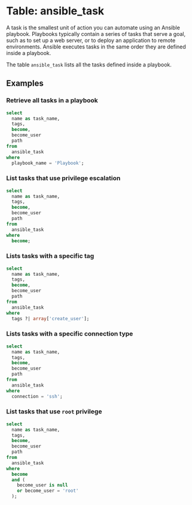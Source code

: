 # Table: ansible_task

A task is the smallest unit of action you can automate using an Ansible playbook. Playbooks typically contain a series of tasks that serve a goal, such as to set up a web server, or to deploy an application to remote environments. Ansible executes tasks in the same order they are defined inside a playbook.

The table `ansible_task` lists all the tasks defined inside a playbook.

## Examples

### Retrieve all tasks in a playbook

```sql
select
  name as task_name,
  tags,
  become,
  become_user
  path
from
  ansible_task
where
  playbook_name = 'Playbook';
```

### List tasks that use privilege escalation

```sql
select
  name as task_name,
  tags,
  become,
  become_user
  path
from
  ansible_task
where
  become;
```

### Lists tasks with a specific tag

```sql
select
  name as task_name,
  tags,
  become,
  become_user
  path
from
  ansible_task
where
  tags ?| array['create_user'];
```

### Lists tasks with a specific connection type

```sql
select
  name as task_name,
  tags,
  become,
  become_user
  path
from
  ansible_task
where
  connection = 'ssh';
```

### List tasks that use `root` privilege

```sql
select
  name as task_name,
  tags,
  become,
  become_user
  path
from
  ansible_task
where
  become
  and (
    become_user is null
    or become_user = 'root'
  );
```
